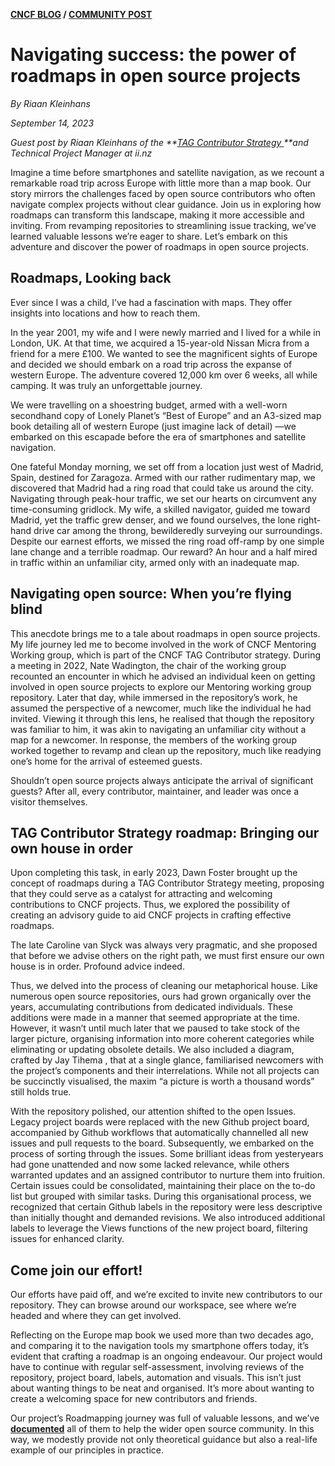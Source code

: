 
**[CNCF BLOG](https://www.cncf.io/blog/) / [COMMUNITY POST](https://www.cncf.io/blog/2023/09/14/navigating-success-the-power-of-roadmaps-in-open-source-projects/)**


# Navigating success: the power of roadmaps in open source projects

_By Riaan Kleinhans_

_September 14, 2023_

_Guest post by Riaan Kleinhans of the **[TAG Contributor Strategy ](https://github.com/cncf/tag-contributor-strategy)**and Technical Project Manager at ii.nz_

Imagine a time before smartphones and satellite navigation, as we recount a remarkable road trip across Europe with little more than a map book. Our story mirrors the challenges faced by open source contributors who often navigate complex projects without clear guidance. Join us in exploring how roadmaps can transform this landscape, making it more accessible and inviting. From revamping repositories to streamlining issue tracking, we’ve learned valuable lessons we’re eager to share. Let’s embark on this adventure and discover the power of roadmaps in open source projects.


## Roadmaps, Looking back

Ever since I was a child, I’ve had a fascination with maps. They offer insights into locations and how to reach them.

In the year 2001, my wife and I were newly married and I lived for a while in London, UK. At that time, we acquired a 15-year-old Nissan Micra from a friend for a mere £100. We wanted to see the magnificent sights of Europe and decided we should  embark on a road trip across the expanse of western Europe. The adventure covered 12,000 km over 6 weeks, all while camping. It was truly an unforgettable journey. 

We were travelling on a shoestring budget, armed with a well-worn secondhand copy of Lonely Planet’s “Best of Europe” and an A3-sized map book detailing all of western Europe (just imagine lack of detail) —we embarked on this escapade before the era of smartphones and satellite navigation.

One fateful Monday morning, we set off from a location just west of Madrid, Spain, destined for Zaragoza. Armed with our rather rudimentary map, we discovered that Madrid had a ring road that could take us around the city. Navigating through peak-hour traffic, we set our hearts on circumvent any time-consuming gridlock. My wife, a skilled navigator, guided me toward Madrid, yet the traffic grew denser, and we found ourselves, the lone right-hand drive car among the throng, bewilderedly surveying our surroundings. Despite our earnest efforts, we missed the ring road off-ramp by one simple lane change and a terrible roadmap. Our reward? An hour and a half mired in traffic within an unfamiliar city, armed only with an inadequate map.


## Navigating open source: When you’re flying blind

This anecdote brings me to a tale about roadmaps in open source projects. My life journey led me to become involved in the work of CNCF Mentoring Working group, which is part of the CNCF TAG Contributor strategy. During a meeting in 2022, Nate Wadington, the chair of the working group recounted an encounter in which he advised an individual keen on getting involved in open source projects to explore our Mentoring working group repository. Later that day, while immersed in the repository’s work, he assumed the perspective of a newcomer, much like the individual he had invited. Viewing it through this lens, he realised that though the repository was familiar to him, it was akin to navigating an unfamiliar city without a map for a newcomer. In response, the members of the working group worked together to revamp and clean up the repository, much like readying one’s home for the arrival of esteemed guests.

Shouldn’t open source projects always anticipate the arrival of significant guests? After all, every contributor, maintainer, and leader was once a visitor themselves.


## TAG Contributor Strategy roadmap: Bringing our own house in order

Upon completing this task, in early 2023, Dawn Foster brought up the concept of roadmaps during a TAG Contributor Strategy meeting, proposing that they could serve as a catalyst for attracting and welcoming contributions to CNCF projects. Thus, we explored the possibility of creating an advisory guide to aid CNCF projects in crafting effective roadmaps.

The late Caroline van Slyck was always very pragmatic, and she proposed that before we advise others on the right path, we must first ensure our own house is in order. Profound advice indeed.

Thus, we delved into the process of cleaning our metaphorical house. Like numerous open source repositories, ours had grown organically over the years, accumulating contributions from dedicated individuals. These additions were made in a manner that seemed appropriate at the time. However, it wasn’t until much later that we paused to take stock of the larger picture, organising information into more coherent categories while eliminating or updating obsolete details. We also included a diagram, crafted by Jay Tihema , that at a single glance, familiarised newcomers with the project’s components and their interrelations. While not all projects can be succinctly visualised, the maxim “a picture is worth a thousand words” still holds true.

With the repository polished, our attention shifted to the open Issues. Legacy project boards were replaced with the new Github project board, accompanied by Github workflows that automatically channelled all new issues and pull requests to the board. Subsequently, we embarked on the process of sorting through the issues. Some brilliant ideas from yesteryears had gone unattended and now some lacked relevance, while others warranted updates and an assigned contributor to nurture them into fruition. Certain issues could be consolidated, maintaining their place on the to-do list but grouped with similar tasks. During this organisational process, we recognized that certain Github labels in the repository were less descriptive than initially thought and demanded revisions. We also introduced additional labels to leverage the Views functions of the new project board, filtering issues for enhanced clarity.


## Come join our effort!

Our efforts have paid off, and we’re excited to invite new contributors to our repository. They can browse around our workspace, see where we’re headed and where they can get involved.

Reflecting on the Europe map book we used more than two decades ago, and comparing it to the navigation tools my smartphone offers today, it’s evident that crafting a roadmap is an ongoing endeavour. Our project would have to continue with regular self-assessment, involving reviews of the repository, project board, labels, automation and visuals. This isn’t just about wanting things to be neat and organised. It’s more about wanting to create a welcoming space for new contributors and friends.

Our project’s Roadmapping journey was full of valuable lessons, and we’ve **[documented](https://contribute.cncf.io/maintainers/community/contributor-growth-framework/open-source-roadmaps/)** all of them to help the wider open source community. In this way, we modestly provide not only theoretical guidance but also a real-life example of our principles in practice.
